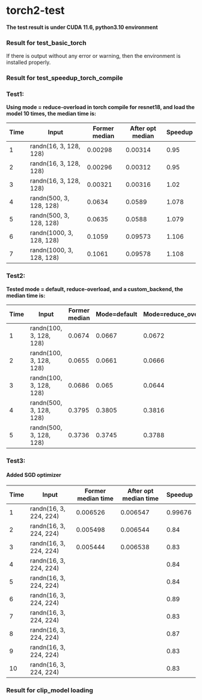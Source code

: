 # torch2-test

**The test result is under CUDA 11.6, python3.10 environment**

### Result for test_basic_torch

If there is output without any error or warning, then the environment is installed properly.



### Result for test_speedup_torch_compile

### Test1:

**Using mode = reduce-overload in torch compile for resnet18, and load the model 10 times, the median time is:**

| Time | Input                    | Former median | After opt median | Speedup |
| ---- | ------------------------ | ------------- | ---------------- | ------- |
| 1    | randn(16, 3, 128, 128)   | 0.00298       | 0.00314          | 0.95    |
| 2    | randn(16, 3, 128, 128)   | 0.00296       | 0.00312          | 0.95    |
| 3    | randn(16, 3, 128, 128)   | 0.00321       | 0.00316          | 1.02    |
| 4    | randn(500, 3, 128, 128)  | 0.0634        | 0.0589           | 1.078   |
| 5    | randn(500, 3, 128, 128)  | 0.0635        | 0.0588           | 1.079   |
| 6    | randn(1000, 3, 128, 128) | 0.1059        | 0.09573          | 1.106   |
| 7    | randn(1000, 3, 128, 128) | 0.1061        | 0.09578          | 1.108   |





### Test2:

**Tested mode = default, reduce-overload, and a custom_backend, the median time is:**

| Time | Input                   | Former median | Mode=default | Mode=reduce_overload | Custom_backend |
| ---- | ----------------------- | ------------- | ------------ | -------------------- | -------------- |
| 1    | randn(100, 3, 128, 128) | 0.0674        | 0.0667       | 0.0672               | 0.0652         |
| 2    | randn(100, 3, 128, 128) | 0.0655        | 0.0661       | 0.0666               | 0.0667         |
| 3    | randn(100, 3, 128, 128) | 0.0686        | 0.065        | 0.0644               | 0.0672         |
| 4    | randn(500, 3, 128, 128) | 0.3795        | 0.3805       | 0.3816               | 0.3832         |
| 5    | randn(500, 3, 128, 128) | 0.3736        | 0.3745       | 0.3788               | 0.3842         |



### Test3:

#### Added SGD optimizer

| Time | Input                  | Former median time | After opt median time | Speedup |
| ---- | ---------------------- | ------------------ | --------------------- | ------- |
| 1    | randn(16, 3, 224, 224) | 0.006526           | 0.006547              | 0.99676 |
| 2    | randn(16, 3, 224, 224) | 0.005498           | 0.006544              | 0.84    |
| 3    | randn(16, 3, 224, 224) | 0.005444           | 0.006538              | 0.83    |
| 4    | randn(16, 3, 224, 224) |                    |                       | 0.84    |
| 5    | randn(16, 3, 224, 224) |                    |                       | 0.84    |
| 6    | randn(16, 3, 224, 224) |                    |                       | 0.89    |
| 7    | randn(16, 3, 224, 224) |                    |                       | 0.83    |
| 8    | randn(16, 3, 224, 224) |                    |                       | 0.87    |
| 9    | randn(16, 3, 224, 224) |                    |                       | 0.83    |
| 10   | randn(16, 3, 224, 224) |                    |                       | 0.83    |



### Result for clip_model loading

